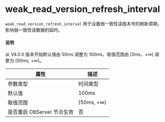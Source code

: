 # weak_read_version_refresh_interval 


`weak_read_version_refresh_interval` 用于设置弱一致性读版本号的刷新周期，影响弱一致性读数据的延时。

<main id="notice" type='explain'>
  <h4>说明</h4>
  <p>从 V4.0.0 版本开始默认值由 50ms 调整为 100ms，取值范围由 [0ms，+∞) 调整为 [50ms, +∞)。</p>
</main>


|      **属性**      |   **描述**    |
|------------------|-------------|
| 参数类型             | 时间类型        |
| 默认值              | 100ms          |
| 取值范围             | \[50ms, +∞) |
| 是否重启 OBServer 节点生效 | 否           |
